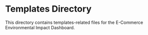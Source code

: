 # Templates Directory

This directory contains templates-related files for the E-Commerce Environmental Impact Dashboard.
